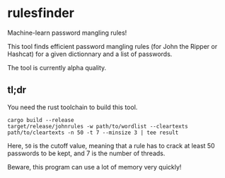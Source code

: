 # rulesfinder

Machine-learn password mangling rules!

This tool finds efficient password mangling rules (for John the Ripper or Hashcat) for a given dictionnary and a list of passwords.

The tool is currently alpha quality.

## tl;dr

You need the rust toolchain to build this tool.

```
cargo build --release
target/release/johnrules -w path/to/wordlist --cleartexts path/to/cleartexts -n 50 -t 7 --minsize 3 | tee result
```

Here, `50` is the cutoff value, meaning that a rule has to crack at least 50 passwords to be kept, and 7 is the number of threads.

Beware, this program can use a lot of memory very quickly!
